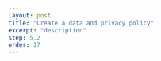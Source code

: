 ```yaml
---
layout: post
title: "Create a data and privacy policy"
excerpt: "description"
step: 5.2
order: 17
---
```


